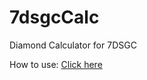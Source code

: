 # 7dsgcCalc
Diamond Calculator for 7DSGC

How to use: [Click here](https://github.com/eduardoleivas/7DS-Diamond-Calc/wiki)
